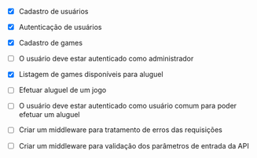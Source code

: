* [x] Cadastro de usuários

* [x] Autenticação de usuários

* [x] Cadastro de games
* [ ] O usuário deve estar autenticado como administrador

* [x] Listagem de games disponíveis para aluguel

* [ ] Efetuar aluguel de um jogo
* [ ] O usuário deve estar autenticado como usuário comum para poder efetuar um aluguel

* [ ] Criar um middleware para tratamento de erros das requisições
* [ ] Criar um middleware para validação dos parâmetros de entrada da API
